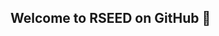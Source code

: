 ## Welcome to RSEED on GitHub 👋

<!--

**Here are some ideas to get you started:**

🙋‍♀️ A short introduction: Research Software Engineering and Economic Data at KOF Lab
👩‍💻 Useful resources: www.rseed.ch | Don't forget to subscribe to our Newsletter! 
-->
